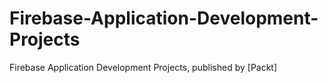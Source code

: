 # Firebase-Application-Development-Projects
Firebase Application Development Projects, published by [Packt]
